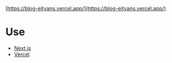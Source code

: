 [https://blog-eityans.vercel.app/](https://blog-eityans.vercel.app/)

# Use
- [Next.js](https://nextjs.org/)
- [Vercel](https://vercel.com/eityans)
